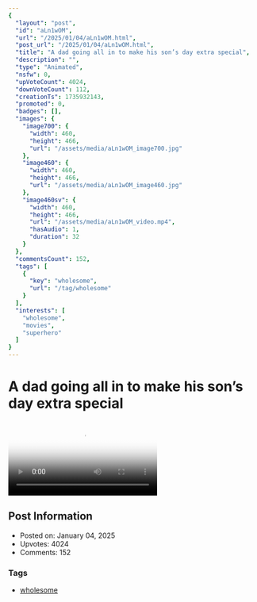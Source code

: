 ```yaml
---
{
  "layout": "post",
  "id": "aLn1wOM",
  "url": "/2025/01/04/aLn1wOM.html",
  "post_url": "/2025/01/04/aLn1wOM.html",
  "title": "A dad going all in to make his son’s day extra special",
  "description": "",
  "type": "Animated",
  "nsfw": 0,
  "upVoteCount": 4024,
  "downVoteCount": 112,
  "creationTs": 1735932143,
  "promoted": 0,
  "badges": [],
  "images": {
    "image700": {
      "width": 460,
      "height": 466,
      "url": "/assets/media/aLn1wOM_image700.jpg"
    },
    "image460": {
      "width": 460,
      "height": 466,
      "url": "/assets/media/aLn1wOM_image460.jpg"
    },
    "image460sv": {
      "width": 460,
      "height": 466,
      "url": "/assets/media/aLn1wOM_video.mp4",
      "hasAudio": 1,
      "duration": 32
    }
  },
  "commentsCount": 152,
  "tags": [
    {
      "key": "wholesome",
      "url": "/tag/wholesome"
    }
  ],
  "interests": [
    "wholesome",
    "movies",
    "superhero"
  ]
}
---
```


# A dad going all in to make his son’s day extra special

<video controls playsinline loop poster="/assets/media/aLn1wOM_image460.jpg">
  <source src="/assets/media/aLn1wOM_video.mp4" type="video/mp4">
  Your browser does not support the video tag.
</video>

## Post Information

- Posted on: January 04, 2025
- Upvotes: 4024
- Comments: 152

### Tags

- [wholesome](/tag/wholesome)
